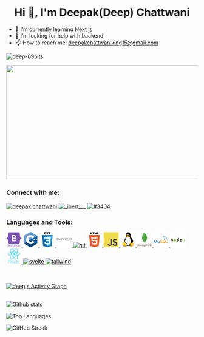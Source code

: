 <h1 align="center">Hi 👋, I'm Deepak(Deep) Chattwani</h1>


- 🌱 I’m currently learning Next js 
- 🤔 I’m looking for help with backend
- 📫 How to reach me: deepakchattwaniking15@gmail.com
<p align="left"> <img src="https://komarev.com/ghpvc/?username=deep-69bits&label=Profile%20views&color=0e75b6&style=flat" alt="deep-69bits" /> </p>
<p align="center"><img src="https://media.giphy.com/media/xTiTnolgxvZcJwdq4E/giphy.gif" width="1000" height="300" /></p> 

<h3 align="left">Connect with me:</h3>
<p align="left">
<a href="https://linkedin.com/in/deepak chattwani" target="blank"><img align="center" src="https://raw.githubusercontent.com/rahuldkjain/github-profile-readme-generator/master/src/images/icons/Social/linked-in-alt.svg" alt="deepak chattwani" height="30" width="40" /></a>
<a href="https://instagram.com/_inert___" target="blank"><img align="center" src="https://raw.githubusercontent.com/rahuldkjain/github-profile-readme-generator/master/src/images/icons/Social/instagram.svg" alt="_inert___" height="30" width="40" /></a>
<!-- <a href="https://www.codechef.com/users/barbarika" target="blank"><img align="center" src="https://cdn.jsdelivr.net/npm/simple-icons@3.1.0/icons/codechef.svg" alt="barbarika" height="30" width="40" /></a> -->
<a href="https://discord.gg/#3404" target="blank"><img align="center" src="https://raw.githubusercontent.com/rahuldkjain/github-profile-readme-generator/master/src/images/icons/Social/discord.svg" alt="#3404" height="30" width="40" /></a>
</p>
<h3 align="left">Languages and Tools:</h3>
<p align="left"> <a href="https://getbootstrap.com" target="_blank" rel="noreferrer"> <img src="https://raw.githubusercontent.com/devicons/devicon/master/icons/bootstrap/bootstrap-plain-wordmark.svg" alt="bootstrap" width="40" height="40"/> </a> <a href="https://www.w3schools.com/cpp/" target="_blank" rel="noreferrer"> <img src="https://raw.githubusercontent.com/devicons/devicon/master/icons/cplusplus/cplusplus-original.svg" alt="cplusplus" width="40" height="40"/> </a> <a href="https://www.w3schools.com/css/" target="_blank" rel="noreferrer"> <img src="https://raw.githubusercontent.com/devicons/devicon/master/icons/css3/css3-original-wordmark.svg" alt="css3" width="40" height="40"/> </a> <a href="https://expressjs.com" target="_blank" rel="noreferrer"> <img src="https://raw.githubusercontent.com/devicons/devicon/master/icons/express/express-original-wordmark.svg" alt="express" width="40" height="40"/> </a> <a href="https://git-scm.com/" target="_blank" rel="noreferrer"> <img src="https://www.vectorlogo.zone/logos/git-scm/git-scm-icon.svg" alt="git" width="40" height="40"/> </a> <a href="https://www.w3.org/html/" target="_blank" rel="noreferrer"> <img src="https://raw.githubusercontent.com/devicons/devicon/master/icons/html5/html5-original-wordmark.svg" alt="html5" width="40" height="40"/> </a> <a href="https://developer.mozilla.org/en-US/docs/Web/JavaScript" target="_blank" rel="noreferrer"> <img src="https://raw.githubusercontent.com/devicons/devicon/master/icons/javascript/javascript-original.svg" alt="javascript" width="40" height="40"/> </a> <a href="https://www.linux.org/" target="_blank" rel="noreferrer"> <img src="https://raw.githubusercontent.com/devicons/devicon/master/icons/linux/linux-original.svg" alt="linux" width="40" height="40"/> </a> <a href="https://www.mongodb.com/" target="_blank" rel="noreferrer"> <img src="https://raw.githubusercontent.com/devicons/devicon/master/icons/mongodb/mongodb-original-wordmark.svg" alt="mongodb" width="40" height="40"/> </a> <a href="https://www.mysql.com/" target="_blank" rel="noreferrer"> <img src="https://raw.githubusercontent.com/devicons/devicon/master/icons/mysql/mysql-original-wordmark.svg" alt="mysql" width="40" height="40"/> </a> <a href="https://nodejs.org" target="_blank" rel="noreferrer"> <img src="https://raw.githubusercontent.com/devicons/devicon/master/icons/nodejs/nodejs-original-wordmark.svg" alt="nodejs" width="40" height="40"/> </a> <a href="https://reactjs.org/" target="_blank" rel="noreferrer"> <img src="https://raw.githubusercontent.com/devicons/devicon/master/icons/react/react-original-wordmark.svg" alt="react" width="40" height="40"/> </a> <a href="https://svelte.dev" target="_blank" rel="noreferrer"> <img src="https://upload.wikimedia.org/wikipedia/commons/1/1b/Svelte_Logo.svg" alt="svelte" width="40" height="40"/> </a> <a href="https://tailwindcss.com/" target="_blank" rel="noreferrer"> <img src="https://www.vectorlogo.zone/logos/tailwindcss/tailwindcss-icon.svg" alt="tailwind" width="40" height="40"/> </a> </p>

<br/>
<br/>
<a href="https://github.com/laveshverma007/github-readme-activity-graph" target="_blank"><img alt="deep,s Activity Graph" src="https://activity-graph.herokuapp.com/graph?username=deep-69bits&bg_color=0D1117&color=5BCDEC&line=5BCDEC&point=FFFFFF&hide_border=true" /></a>
<br/>
<br/>

![Github stats](https://github-readme-stats.vercel.app/api?username=deep-69bits&count_private=true&show_icons=true&theme=radical)  

![Top Languages](https://github-readme-stats.vercel.app/api/top-langs/?username=deep-69bits&show_icons=true&theme=radical)

![GitHub Streak](https://github-readme-streak-stats.herokuapp.com?user=deep-69bits&theme=radical&date_format=j%20M%5B%20Y%5D)




